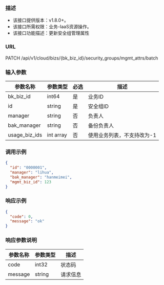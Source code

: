 ### 描述

- 该接口提供版本：v1.8.0+。
- 该接口所需权限：业务-IaaS资源操作。
- 该接口功能描述：更新安全组管理属性

### URL

PATCH /api/v1/cloud/bizs/{bk_biz_id}/security_groups/mgmt_attrs/batch

### 输入参数

| 参数名称          | 参数类型      | 必选 | 描述             |
|---------------|-----------|----|----------------|
| bk_biz_id     | int64     | 是  | 业务ID           |
| id            | string    | 是  | 安全组ID          |
| manager       | string    | 否  | 负责人            |
| bak_manager   | string    | 否  | 备份负责人          |
| usage_biz_ids | int array | 否  | 使用业务列表，不支持改为-1 |

### 调用示例

```json
{
  "id": "0000001",
  "manager": "lihua",
  "bak_manager": "hanmeimei",
  "mgmt_biz_id": 123
}
```

### 响应示例

```json
{
  "code": 0,
  "message": "ok"
}
```

### 响应参数说明

| 参数名称    | 参数类型   | 描述   |
|---------|--------|------|
| code    | int32  | 状态码  |
| message | string | 请求信息 |

